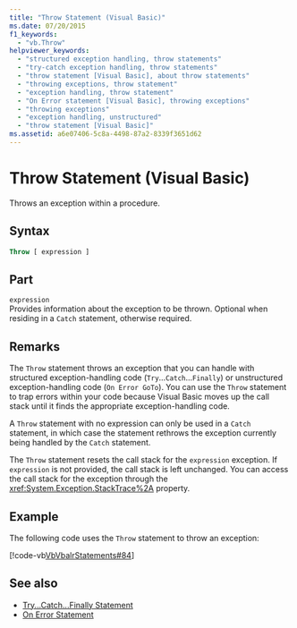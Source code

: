 ```yaml
---
title: "Throw Statement (Visual Basic)"
ms.date: 07/20/2015
f1_keywords:
  - "vb.Throw"
helpviewer_keywords:
  - "structured exception handling, throw statements"
  - "try-catch exception handling, throw statements"
  - "throw statement [Visual Basic], about throw statements"
  - "throwing exceptions, throw statement"
  - "exception handling, throw statement"
  - "On Error statement [Visual Basic], throwing exceptions"
  - "throwing exceptions"
  - "exception handling, unstructured"
  - "throw statement [Visual Basic]"
ms.assetid: a6e07406-5c8a-4498-87a2-8339f3651d62
---
```

# Throw Statement (Visual Basic)

Throws an exception within a procedure.

## Syntax

```vb
Throw [ expression ]
```

## Part

`expression`\
Provides information about the exception to be thrown. Optional when residing in a `Catch` statement, otherwise required.

## Remarks

The `Throw` statement throws an exception that you can handle with structured exception-handling code (`Try`...`Catch`...`Finally`) or unstructured exception-handling code (`On Error GoTo`). You can use the `Throw` statement to trap errors within your code because Visual Basic moves up the call stack until it finds the appropriate exception-handling code.

A `Throw` statement with no expression can only be used in a `Catch` statement, in which case the statement rethrows the exception currently being handled by the `Catch` statement.

The `Throw` statement resets the call stack for the `expression` exception. If `expression` is not provided, the call stack is left unchanged. You can access the call stack for the exception through the <xref:System.Exception.StackTrace%2A> property.

## Example

The following code uses the `Throw` statement to throw an exception:

[!code-vb[VbVbalrStatements#84](~/samples/snippets/visualbasic/VS_Snippets_VBCSharp/VbVbalrStatements/VB/Class1.vb#84)]

## See also

- [Try...Catch...Finally Statement](../../../visual-basic/language-reference/statements/try-catch-finally-statement.md)
- [On Error Statement](../../../visual-basic/language-reference/statements/on-error-statement.md)

